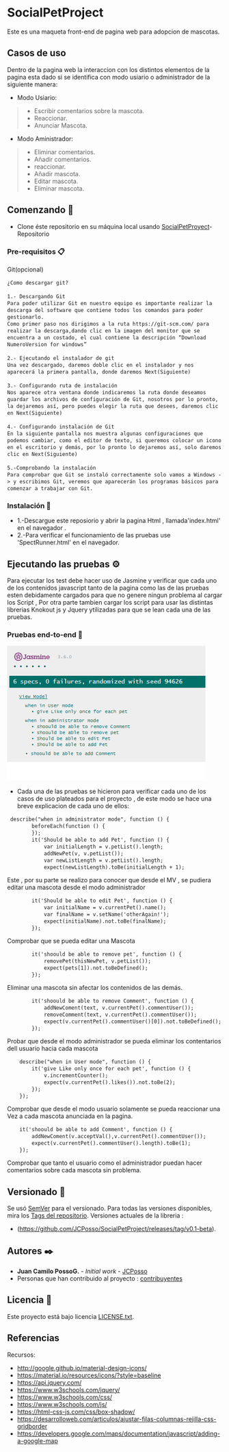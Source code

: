 # SocialPetProject
 Este es una maqueta front-end de pagina web para adopcion de mascotas.
 ## Casos de uso
 Dentro de la pagina web la interaccion con los distintos elementos de la pagina esta dado si  se identifica con modo usiario o administrador de la siguiente manera:
 * Modo Usiario:
 >- Escribir comentarios sobre la mascota.
 >- Reaccionar.
 >- Anunciar Mascota. 
 * Modo Aministrador:
 >- Eliminar comentarios.
 >- Añadir comentarios.
 >- reaccionar.
 >- Añadir mascota.
 >- Editar mascota.
 >- Eliminar mascota.
 ## Comenzando 🚀
* Clone éste repositorio en su máquina local usando [SocialPetProyect](https://github.com/JCPosso/SocialPetProject.git)- Repositorio
### Pre-requisitos 📋

Git(opcional)
```
¿Como descargar git?

1.- Descargando Git
Para poder utilizar Git en nuestro equipo es importante realizar la descarga del software que contiene todos los comandos para poder gestionarlo.
Como primer paso nos dirigimos a la ruta https://git-scm.com/ para realizar la descarga,dando clic en la imagen del monitor que se encuentra a un costado, el cual contiene la descripción “Download NumeroVersion for windows”

2.- Ejecutando el instalador de git
Una vez descargado, daremos doble clic en el instalador y nos aparecerá la primera pantalla, donde daremos Next(Siguiente)

3.- Configurando ruta de instalación
Nos aparece otra ventana donde indicaremos la ruta donde deseamos guardar los archivos de configuración de Git, nosotros por lo pronto, la dejaremos así, pero puedes elegir la ruta que desees, daremos clic en Next(Siguiente)

4.- Configurando instalación de Git
En la siguiente pantalla nos muestra algunas configuraciones que podemos cambiar, como el editor de texto, si queremos colocar un icono en el escritorio y demás, por lo pronto lo dejaremos así, solo daremos clic en Next(Siguiente)

5.-Comprobando la instalación         
Para comprobar que Git se instaló correctamente solo vamos a Windows -> y escribimos Git, veremos que aparecerán los programas básicos para comenzar a trabajar con Git.
```
### Instalación 🔧
* 1.-Descargue este reposiorio  y abrir la pagina Html , llamada'index.html' en el navegador .
* 2.-Para verificar el funcionamiento de las pruebas  use 'SpectRunner.html' en el navegador.
## Ejecutando las pruebas ⚙️
Para ejecutar los test debe hacer uso de Jasmine y verificar que cada uno de los  contenidos javascript tanto de la pagina como las de las pruebas esten debidamente cargados para que no genere ningun problema al cargar los Script , Por otra parte tambien  cargar los script para usar las distintas librerias Knokout js y Jquery ytilizadas  para que se lean cada una de las pruebas. 
### Pruebas end-to-end 🔩
![](img/p.PNG)
* Cada una de las pruebas se hicieron para verificar cada uno  de los casos de uso plateados para el proyecto , de este modo se hace una breve explicacion de cada uno de ellos:
```
 describe("when in administrator mode", function () {
        beforeEach(function () {
        });
        it('Should be able to add Pet', function () {
            var initialLength = v.petList().length;
            addNewPet(v, v.petList());
            var newListLength = v.petList().length;
            expect(newListLength).toBe(initialLength + 1);
```
Este , por su parte se realizo para conocer que desde el MV , se pudiera editar una mascota desde el modo administrador
```
        it('Should be able to edit Pet', function () {
            var initialName = v.currentPet().name();
            var finalName = v.setName('otherAgain!');
            expect(initialName).not.toBe(finalName);
        });
```
Comprobar que se pueda editar  una Mascota
```
        it('shoould be able to remove pet', function () {
            removePet(thisNewPet, v.petList());
            expect(pets[1]).not.toBeDefined();
        });
```
Eliminar una mascota sin afectar los contenidos de las demás.
```
        it('shoould be able to remove Comment', function () {
            addNewComent(text, v.currentPet().commentUser());
            removeComment(text, v.currentPet().commentUser());
            expect(v.currentPet().commentUser()[0]).not.toBeDefined();
        });
```
Probar que desde el modo administrador se pueda eliminar los contentarios dell usuario hacia cada mascota
```
    describe("when in User mode", function () {
        it('give Like only once for each pet', function () {
            v.incrementCounter();
            expect(v.currentPet().likes()).not.toBe(2);
        });
    });
```
Comprobar que desde el modo usuario solamente se pueda reaccionar una Vez a cada mascota anunciada en la pagina.
```
    it('shoould be able to add Comment', function () {
        addNewComent(v.acceptVal(),v.currentPet().commentUser());
        expect(v.currentPet().commentUser().length).toBe(1);
    });
```
Comprobar que tanto el usuario como el administrador puedan hacer comentarios sobre cada mascota sin problema.

## Versionado 📌
Se usó [SemVer](http://semver.org/) para el versionado. Para todas las versiones disponibles, mira los [Tags del repositorio](https://github.com/JCPosso/SocialPetProject/tags).
Versiones actuales de la libreria :
* (https://github.com/JCPosso/SocialPetProject/releases/tag/v0.1-beta). 

## Autores ✒️

* **Juan Camilo PossoG.** - *Initial work* - [JCPosso](https://github.com/JCPosso)
* Personas que han contribuido al proyecto : [contribuyentes](https://github.com/JCPosso/SocialPetProject/contributors)

## Licencia 📄
Este proyecto está bajo licencia [LICENSE.txt](https://github.com/JCPosso/SocialPetProject/blob/master/LICENSE).
## Referencias
Recursos:
* http://google.github.io/material-design-icons/
* https://material.io/resources/icons/?style=baseline
* https://api.jquery.com/
* https://www.w3schools.com/jquery/
* https://www.w3schools.com/css/
* https://www.w3schools.com/js/
* https://html-css-js.com/css/box-shadow/
* https://desarrolloweb.com/articulos/ajustar-filas-columnas-rejilla-css-gridborder
* https://developers.google.com/maps/documentation/javascript/adding-a-google-map
